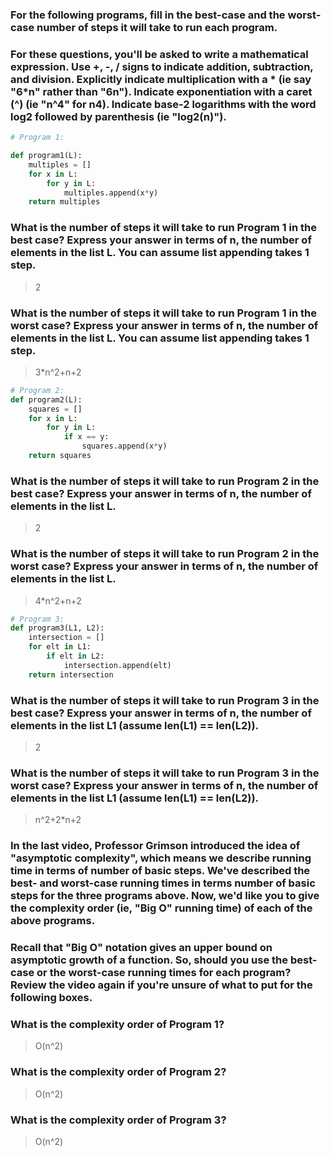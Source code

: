 ### For the following programs, fill in the best-case and the worst-case number of steps it will take to run each program.

### For these questions, you'll be asked to write a mathematical expression. Use +, -, / signs to indicate addition, subtraction, and division. Explicitly indicate multiplication with a * (ie say "6*n" rather than "6n"). Indicate exponentiation with a caret (^) (ie "n^4" for n4). Indicate base-2 logarithms with the word log2 followed by parenthesis (ie "log2(n)").

```py
# Program 1:

def program1(L):
    multiples = []
    for x in L:
        for y in L:
            multiples.append(x*y)
    return multiples
```
### What is the number of steps it will take to run Program 1 in the best case? Express your answer in terms of n, the number of elements in the list L. You can assume list appending takes 1 step.
> 2

### What is the number of steps it will take to run Program 1 in the worst case? Express your answer in terms of n, the number of elements in the list L. You can assume list appending takes 1 step.
> 3*n^2+n+2


```py 
# Program 2:
def program2(L):
    squares = []
    for x in L:
        for y in L:
            if x == y:
                squares.append(x*y)
    return squares
```
### What is the number of steps it will take to run Program 2 in the best case? Express your answer in terms of n, the number of elements in the list L.
> 2

### What is the number of steps it will take to run Program 2 in the worst case? Express your answer in terms of n, the number of elements in the list L.
> 4*n^2+n+2

```py
# Program 3:
def program3(L1, L2):
    intersection = []
    for elt in L1:
        if elt in L2:
            intersection.append(elt)
    return intersection
```
### What is the number of steps it will take to run Program 3 in the best case? Express your answer in terms of n, the number of elements in the list L1 (assume len(L1) == len(L2)).
> 2

### What is the number of steps it will take to run Program 3 in the worst case? Express your answer in terms of n, the number of elements in the list L1 (assume len(L1) == len(L2)).
> n^2+2*n+2

### In the last video, Professor Grimson introduced the idea of "asymptotic complexity", which means we describe running time in terms of number of basic steps. We've described the best- and worst-case running times in terms number of basic steps for the three programs above. Now, we'd like you to give the complexity order (ie, "Big O" running time) of each of the above programs.

### Recall that "Big O" notation gives an upper bound on asymptotic growth of a function. So, should you use the best-case or the worst-case running times for each program? Review the video again if you're unsure of what to put for the following boxes.

### What is the complexity order of Program 1?
> O(n^2)

### What is the complexity order of Program 2?
> O(n^2)

### What is the complexity order of Program 3?
> O(n^2)
